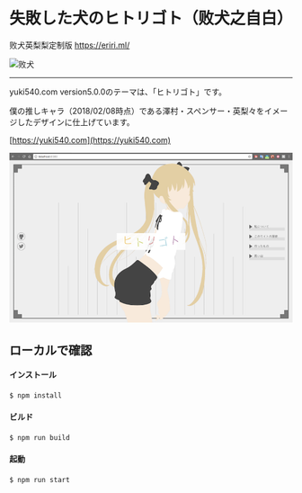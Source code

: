 # 失敗した犬のヒトリゴト（败犬之自白）
败犬英梨梨定制版  <https://eriri.ml/>

![败犬](https://view.moezx.cc/images/2017/11/23/bili_v_1509126519057.gif)

***

yuki540.com version5.0.0のテーマは、「ヒトリゴト」です。

僕の推しキャラ（2018/02/08時点）である澤村・スペンサー・英梨々をイメージしたデザインに仕上げています。

[https://yuki540.com](https://yuki540.com)

![sitename](./screenshots/screenshots.png)

## ローカルで確認

#### インストール
```bash
$ npm install
```

#### ビルド
```bash
$ npm run build
```

#### 起動
```bash
$ npm run start
```
